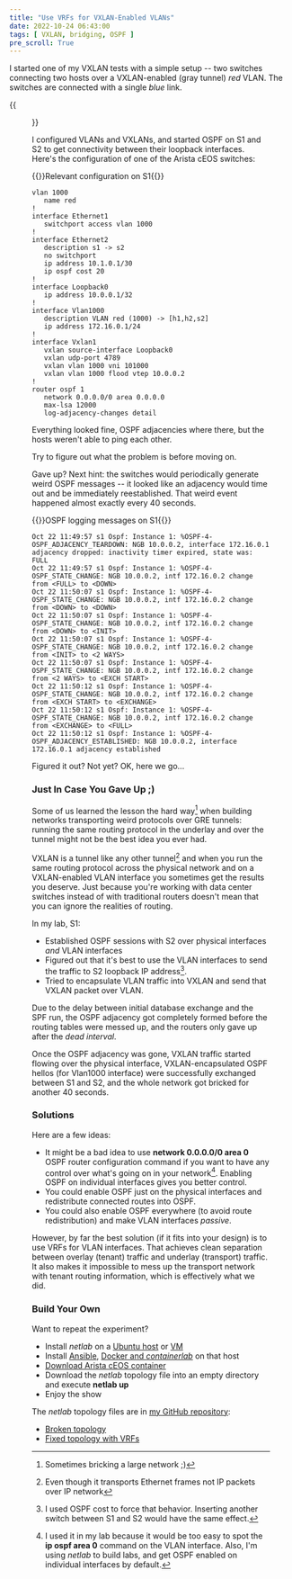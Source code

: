 ```yaml
---
title: "Use VRFs for VXLAN-Enabled VLANs"
date: 2022-10-24 06:43:00
tags: [ VXLAN, bridging, OSPF ]
pre_scroll: True
---
```

I started one of my VXLAN tests with a simple setup -- two switches connecting two hosts over a VXLAN-enabled (gray tunnel) *red* VLAN. The switches are connected with a single *blue* link.

{{<figure src="/2022/10/vxlan-ospf.png" caption="Test lab">}}

I configured VLANs and VXLANs, and started OSPF on S1 and S2 to get connectivity between their loopback interfaces. Here's the configuration of one of the Arista cEOS switches:
<!--more-->
{{<cc>}}Relevant configuration on S1{{</cc>}}
```
vlan 1000
   name red
!
interface Ethernet1
   switchport access vlan 1000
!
interface Ethernet2
   description s1 -> s2
   no switchport
   ip address 10.1.0.1/30
   ip ospf cost 20
!
interface Loopback0
   ip address 10.0.0.1/32
!
interface Vlan1000
   description VLAN red (1000) -> [h1,h2,s2]
   ip address 172.16.0.1/24
!
interface Vxlan1
   vxlan source-interface Loopback0
   vxlan udp-port 4789
   vxlan vlan 1000 vni 101000
   vxlan vlan 1000 flood vtep 10.0.0.2
!
router ospf 1
   network 0.0.0.0/0 area 0.0.0.0
   max-lsa 12000
   log-adjacency-changes detail
```

Everything looked fine, OSPF adjacencies where there, but the hosts weren't able to ping each other.

Try to figure out what the problem is before moving on.

Gave up? Next hint: the switches would periodically generate weird OSPF messages -- it looked like an adjacency would time out and be immediately reestablished. That weird event happened almost exactly every 40 seconds.

{{<cc>}}OSPF logging messages on S1{{</cc>}}
```
Oct 22 11:49:57 s1 Ospf: Instance 1: %OSPF-4-OSPF_ADJACENCY_TEARDOWN: NGB 10.0.0.2, interface 172.16.0.1 adjacency dropped: inactivity timer expired, state was: FULL
Oct 22 11:49:57 s1 Ospf: Instance 1: %OSPF-4-OSPF_STATE_CHANGE: NGB 10.0.0.2, intf 172.16.0.2 change from <FULL> to <DOWN>
Oct 22 11:50:07 s1 Ospf: Instance 1: %OSPF-4-OSPF_STATE_CHANGE: NGB 10.0.0.2, intf 172.16.0.2 change from <DOWN> to <DOWN>
Oct 22 11:50:07 s1 Ospf: Instance 1: %OSPF-4-OSPF_STATE_CHANGE: NGB 10.0.0.2, intf 172.16.0.2 change from <DOWN> to <INIT>
Oct 22 11:50:07 s1 Ospf: Instance 1: %OSPF-4-OSPF_STATE_CHANGE: NGB 10.0.0.2, intf 172.16.0.2 change from <INIT> to <2 WAYS>
Oct 22 11:50:07 s1 Ospf: Instance 1: %OSPF-4-OSPF_STATE_CHANGE: NGB 10.0.0.2, intf 172.16.0.2 change from <2 WAYS> to <EXCH START>
Oct 22 11:50:12 s1 Ospf: Instance 1: %OSPF-4-OSPF_STATE_CHANGE: NGB 10.0.0.2, intf 172.16.0.2 change from <EXCH START> to <EXCHANGE>
Oct 22 11:50:12 s1 Ospf: Instance 1: %OSPF-4-OSPF_STATE_CHANGE: NGB 10.0.0.2, intf 172.16.0.2 change from <EXCHANGE> to <FULL>
Oct 22 11:50:12 s1 Ospf: Instance 1: %OSPF-4-OSPF_ADJACENCY_ESTABLISHED: NGB 10.0.0.2, interface 172.16.0.1 adjacency established
```

Figured it out? Not yet? OK, here we go...

### Just In Case You Gave Up ;)

Some of us learned the lesson the hard way[^BN] when building networks transporting weird protocols over GRE tunnels: running the same routing protocol in the underlay and over the tunnel might not be the best idea you ever had.

[^BN]: Sometimes bricking a large network ;)

VXLAN is a tunnel like any other tunnel[^RP] and when you run the same routing protocol across the physical network and on a VXLAN-enabled VLAN interface you sometimes get the results you deserve. Just because you're working with data center switches instead of with traditional routers doesn't mean that you can ignore the realities of routing.

[^RP]: Even though it transports Ethernet frames not IP packets over IP network

In my lab, S1:

* Established OSPF sessions with S2 over physical interfaces *and* VLAN interfaces
* Figured out that it's best to use the VLAN interfaces to send the traffic to S2 loopback IP address[^OC].
* Tried to encapsulate VLAN traffic into VXLAN and send that VXLAN packet over VLAN.

Due to the delay between initial database exchange and the SPF run, the OSPF adjacency got completely formed before the routing tables were messed up, and the routers only gave up after the *dead interval*.

Once the OSPF adjacency was gone, VXLAN traffic started flowing over the physical interface, VXLAN-encapsulated OSPF hellos (for Vlan1000 interface) were successfully exchanged between S1 and S2, and the whole network got bricked for another 40 seconds.

### Solutions

Here are a few ideas:

* It might be a bad idea to use **network 0.0.0.0/0 area 0** OSPF router configuration command if you want to have any control over what's going on in your network[^ESP]. Enabling OSPF on individual interfaces gives you better control.
* You could enable OSPF just on the physical interfaces and redistribute connected routes into OSPF.
* You could also enable OSPF everywhere (to avoid route redistribution) and make VLAN interfaces *passive*.

[^ESP]: I used it in my lab because it would be too easy to spot the **ip ospf area 0** command on the VLAN interface. Also, I'm using *netlab* to build labs, and get OSPF enabled on individual interfaces by default.

However, by far the best solution (if it fits into your design) is to use VRFs for VLAN interfaces. That achieves clean separation between overlay (tenant) traffic and underlay (transport) traffic. It also makes it impossible to mess up the transport network with tenant routing information, which is effectively what we did.

[^OC]: I used OSPF cost to force that behavior. Inserting another switch between S1 and S2 would have the same effect.

### Build Your Own

Want to repeat the experiment?

* Install *netlab* on a [Ubuntu host](https://netlab.tools/install/ubuntu/) or [VM](https://netlab.tools/install/ubuntu-vm/)
* Install [Ansible](https://netlab.tools/netlab/install/), [Docker and *containerlab*](https://netlab.tools/labs/clab/) on that host
* [Download Arista cEOS container](https://netlab.tools/labs/ceos/)
* Download the *netlab* topology file into an empty directory and execute **netlab up**
* Enjoy the show

The *netlab* topology files are in [my GitHub repository](https://github.com/ipspace/netlab-examples/tree/master/VXLAN/vxlan-ospf):

* [Broken topology](https://github.com/ipspace/netlab-examples/blob/master/VXLAN/vxlan-ospf/topology-broken.yml)
* [Fixed topology with VRFs](https://github.com/ipspace/netlab-examples/blob/master/VXLAN/vxlan-ospf/topology-fixed.yml)
